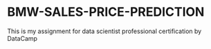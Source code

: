 # BMW-SALES-PRICE-PREDICTION
This is my assignment for data scientist professional certification by DataCamp
